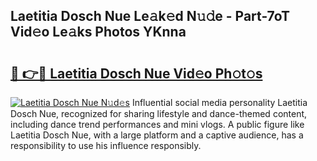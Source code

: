 ## Laetitia Dosch Nue Le𝚊k𝚎d N𝚞𝚍e - Part-7oT Vid𝚎o Le𝚊ks Photos YKnna

# <h2><a href="http://fbadaxn.evod.top/?m=Laetitia+Dosch+Nue">🔗 👉🔴 Laetitia Dosch Nue Vid𝚎o Ph𝚘t𝚘s</a></h2>

[![Laetitia Dosch Nue N𝚞d𝚎s](https://i.imgur.com/8V9OHl7.gif)](http://fbadaxn.evod.top/?m=Laetitia+Dosch+Nue)
Influential social media personality Laetitia Dosch Nue, recognized for sharing lifestyle and dance-themed content, including dance trend performances and mini vlogs. A public figure like Laetitia Dosch Nue, with a large platform and a captive audience, has a responsibility to use his influence responsibly. 
